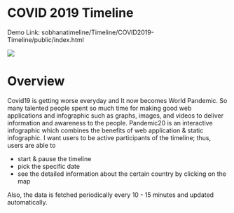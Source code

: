 # COVID 2019 Timeline 

Demo Link: sobhanatimeline/Timeline/COVID2019-Timeline/public/index.html

![](https://user-images.githubusercontent.com/45322680/78461416-ab570400-7696-11ea-95f5-c8b06b2395a4.gif)

# Overview

Covid19 is getting worse everyday and It now becomes World Pandemic. So many talented people spent 
so much time for making good web applications 
and infographic such as graphs, images, and videos to deliver information and awareness to the people.
Pandemic20 is an interactive infographic which combines the benefits of web application & static infographic. 
I want users to be active participants of the timeline; thus, users are able to
- start & pause the timeline
- pick the specific date
- see the detailed information about the certain country by clicking on the map

Also, the data is fetched periodically every 10 - 15 minutes and updated automatically.




